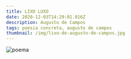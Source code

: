 ```yaml
---
title: LIXO LUXO
date: 2020-12-03T14:29:01.016Z
description: Augusto de Campos
tags: poesia concreta, augusto de campos
thumbnail: /img/lixo-de-augusto-de-campos.jpg
---
```

![](/img/lixo-de-augusto-de-campos.jpg "poema")